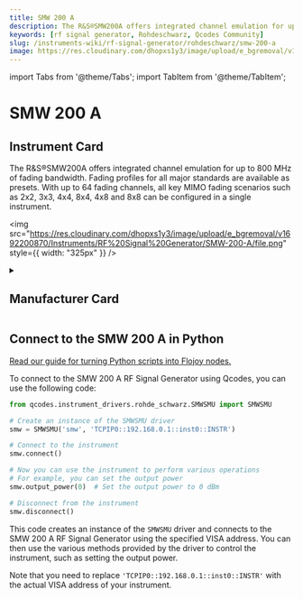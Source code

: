 ```yaml
---
title: SMW 200 A
description: The R&S®SMW200A offers integrated channel emulation for up to 800 MHz of fading bandwidth. Fading profiles for all major standards are available as presets. With up to 64 fading channels, all key MIMO fading scenarios such as 2x2, 3x3, 4x4, 8x4, 4x8 and 8x8 can be configured in a single instrument.
keywords: [rf signal generator, Rohdeschwarz, Qcodes Community]
slug: /instruments-wiki/rf-signal-generator/rohdeschwarz/smw-200-a
image: https://res.cloudinary.com/dhopxs1y3/image/upload/e_bgremoval/v1692200870/Instruments/RF%20Signal%20Generator/SMW-200-A/file.png
---
```


import Tabs from '@theme/Tabs';
import TabItem from '@theme/TabItem';

# SMW 200 A

## Instrument Card

<div className="flex">

<div>

The R&S®SMW200A offers integrated channel emulation for up to 800 MHz of fading bandwidth. Fading profiles for all major standards are available as presets. With up to 64 fading channels, all key MIMO fading scenarios such as 2x2, 3x3, 4x4, 8x4, 4x8 and 8x8 can be configured in a single instrument.

</div>

<img src="https://res.cloudinary.com/dhopxs1y3/image/upload/e_bgremoval/v1692200870/Instruments/RF%20Signal%20Generator/SMW-200-A/file.png" style={{ width: "325px" }} />

</div>

<details>
<summary><h2>Manufacturer Card</h2></summary>

<img src="https://res.cloudinary.com/dhopxs1y3/image/upload/v1692139604/Instruments/Vendor%20Logos/RohdeSchwarz.png" style={{ width: "100%", objectFit: "cover" }} />

Rohde & Schwarz GmbH & Co KG is an international electronics group specializing in the fields of electronic test equipment, broadcast & media, cybersecurity, radiomonitoring and radiolocation, and radiocommunication. <a href="https://www.rohde-schwarz.com/ca/home_48230.html">Website</a>.

<ul>
  <li>Headquarters: Munich, Germany</li>
  <li>Yearly Revenue (millions, USD): 2500.0</li>
</ul>
</details>

## Connect to the SMW 200 A in Python

[Read our guide for turning Python scripts into Flojoy nodes.](https://docs.flojoy.ai/custom-nodes/creating-custom-node/)


<Tabs>
<TabItem value="Qcodes Community" label="Qcodes Community">

To connect to the SMW 200 A RF Signal Generator using Qcodes, you can use the following code:

```python
from qcodes.instrument_drivers.rohde_schwarz.SMWSMU import SMWSMU

# Create an instance of the SMWSMU driver
smw = SMWSMU('smw', 'TCPIP0::192.168.0.1::inst0::INSTR')

# Connect to the instrument
smw.connect()

# Now you can use the instrument to perform various operations
# For example, you can set the output power
smw.output_power(0)  # Set the output power to 0 dBm

# Disconnect from the instrument
smw.disconnect()
```

This code creates an instance of the `SMWSMU` driver and connects to the SMW 200 A RF Signal Generator using the specified VISA address. You can then use the various methods provided by the driver to control the instrument, such as setting the output power.

Note that you need to replace `'TCPIP0::192.168.0.1::inst0::INSTR'` with the actual VISA address of your instrument.

</TabItem>
</Tabs>